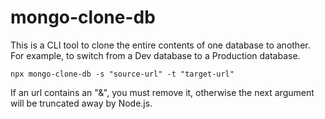# mongo-clone-db

This is a CLI tool to clone the entire contents of one database to another. For example, to switch from a Dev database to a Production database.

```
npx mongo-clone-db -s "source-url" -t "target-url"
```

If an url contains an "&", you must remove it, otherwise the next argument will be truncated away by Node.js.
